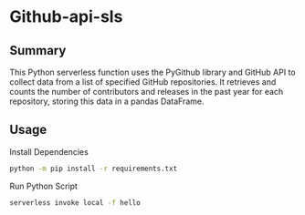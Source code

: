 # Github-api-sls

## Summary
This Python serverless function uses the PyGithub library and GitHub API to collect data from a list of specified GitHub
repositories. It retrieves and counts the number of contributors and releases in the past year for each repository,
storing this data in a pandas DataFrame.

## Usage
Install Dependencies

```bash
python -m pip install -r requirements.txt
```

Run Python Script

```bash
serverless invoke local -f hello
```
